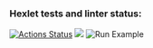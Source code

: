 ### Hexlet tests and linter status:
[![Actions Status](https://github.com/idbutakov/java-project-61/actions/workflows/hexlet-check.yml/badge.svg)](https://github.com/idbutakov/java-project-61/actions)
<a href="https://codeclimate.com/github/idbutakov/java-project-61/maintainability"><img src="https://api.codeclimate.com/v1/badges/3dc3e1ec52a700c85ca0/maintainability" /></a>
![Run Example](/src/main/resources/runExample.jpg?raw=true "Run Example")
